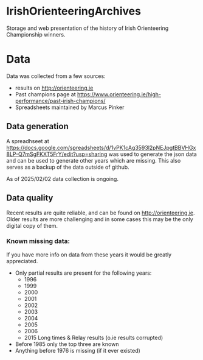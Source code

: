 # IrishOrienteeringArchives
Storage and web presentation of the history of Irish Orienteering Championship winners.

# Data

Data was collected from a few sources:
 - results on http://orienteering.ie
 - Past champions page at https://www.orienteering.ie/high-performance/past-irish-champions/
 - Spreadsheets maintained by Marcus Pinker

## Data generation

A spreadhseet at https://docs.google.com/spreadsheets/d/1vPK1cAg3593l2pNEJpgtBBVHGx8LP-Q7mSgFKXT5FrY/edit?usp=sharing was used to generate the json data and can be used to generate other years which are missing. This also serves as a backup of the data outside of github.

As of 2025/02/02 data collection is ongoing.

## Data quality

Recent results are quite reliable, and can be found on http://orienteering.ie. Older results are more challenging and in some cases this may be the only digital copy of them.

### Known missing data:
If you have more info on data from these years it would be greatly appreciated.

 - Only partial results are present for the following years:
   - 1996
   - 1999
   - 2000
   - 2001
   - 2002
   - 2003
   - 2004
   - 2005
   - 2006
   - 2015 Long times & Relay results (o.ie results corrupted)
 - Before 1985 only the top three are known
 - Anything before 1976 is missing (if it ever existed)
